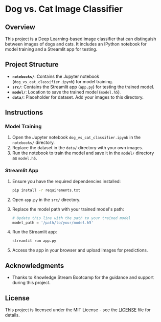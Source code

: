 # Dog vs. Cat Image Classifier

## Overview

This project is a Deep Learning-based image classifier that can distinguish between images of dogs and cats. It includes an IPython notebook for model training and a Streamlit app for testing.

## Project Structure

- **`notebooks/`**: Contains the Jupyter notebook (`dog_vs_cat_classifier.ipynb`) for model training.
- **`src/`**: Contains the Streamlit app (`app.py`) for testing the trained model.
- **`model/`**: Location to save the trained model (`model.h5`).
- **`data/`**: Placeholder for dataset. Add your images to this directory.

## Instructions

### Model Training

1. Open the Jupyter notebook `dog_vs_cat_classifier.ipynb` in the `notebooks/` directory.
2. Replace the dataset in the `data/` directory with your own images.
3. Run the notebook to train the model and save it in the `model/` directory as `model.h5`.

### Streamlit App

1. Ensure you have the required dependencies installed:

    ```bash
    pip install -r requirements.txt
    ```

2. Open `app.py` in the `src/` directory.
3. Replace the model path with your trained model's path:

    ```python
    # Update this line with the path to your trained model
    model_path = '/path/to/your/model.h5'
    ```

4. Run the Streamlit app:

    ```bash
    streamlit run app.py
    ```

5. Access the app in your browser and upload images for predictions.

## Acknowledgments

- Thanks to Knowledge Stream Bootcamp for the guidance and support during this project.

## License

This project is licensed under the MIT License - see the [LICENSE](LICENSE) file for details.
